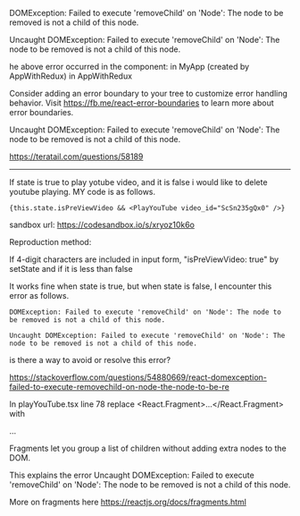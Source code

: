 DOMException: Failed to execute 'removeChild' on 'Node': The node to be removed is not a child of this node.

Uncaught DOMException: Failed to execute 'removeChild' on 'Node': The node to be removed is not a child of this node.

he above error occurred in the <MyApp> component:
in MyApp (created by AppWithRedux)
in AppWithRedux

Consider adding an error boundary to your tree to customize error handling behavior.
Visit https://fb.me/react-error-boundaries to learn more about error boundaries.

Uncaught DOMException: Failed to execute 'removeChild' on 'Node': The node to be removed is not a child of this node.

https://teratail.com/questions/58189

---

If state is true to play yotube video, and it is false i would like to delete youtube playing.
MY code is as follows.

```
{this.state.isPreViewVideo && <PlayYouTube video_id="ScSn235gQx0" />}
```

sandbox url:
https://codesandbox.io/s/xryoz10k6o

Reproduction method:

If 4-digit characters are included in input form, "isPreViewVideo: true" by setState and if it is less than false

It works fine when state is true,
but when state is false, I encounter this error as follows.

```
DOMException: Failed to execute 'removeChild' on 'Node': The node to be removed is not a child of this node.

Uncaught DOMException: Failed to execute 'removeChild' on 'Node': The node to be removed is not a child of this node.
```

is there a way to avoid or resolve this error?

https://stackoverflow.com/questions/54880669/react-domexception-failed-to-execute-removechild-on-node-the-node-to-be-re

In playYouTube.tsx line 78 replace <React.Fragment>...</React.Fragment> with <div>...</div>

Fragments let you group a list of children without adding extra nodes to the DOM.

This explains the error Uncaught DOMException: Failed to execute 'removeChild' on 'Node': The node to be removed is not a child of this node.

More on fragments here https://reactjs.org/docs/fragments.html
